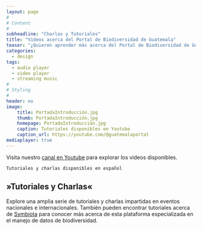 ```yaml
---
layout: page
#
# Content
#
subheadline: "Charlas y Tutoriales"
title: "Videos acerca del Portal de Biodiversidad de Guatemala"
teaser: "¿Quieren aprender más acerca del Portal de Biodiversidad de Guatemala? Pueden explorar nuestra serie de videos de charlas informativas y tutoriales acerca del Portal de Biodiversidad y las herramientas disponibles para el manejo y digitalización de colecciones nacionales. "
categories:
  - design
tags:
  - audio player
  - video player
  - streaming music
#
# Styling
#
header: no
image:
    title: PortadaIntroducción.jpg
    thumb: PortadaIntroducción.jpg
    homepage: PortadaIntroducción.jpg
    caption: Tutoriales disponibles en Youtube
    caption_url: https://youtube.com/@guatemalaportal
mediaplayer: true
---
```

Visita nuestro [canal en Youtube](https://youtube.com/@guatemalaportal) para explorar los videos disponibles.

~~~
Tutoriales y charlas disponibles en español
~~~

## »Tutoriales y Charlas«

Explore una amplia serie de tutoriales y charlas impartidas en eventos nacionales e internacionales. También pueden encontrar tutoriales acerca de [Symbiota](https://symbiota.org/es) para conocer más acerca de esta plataforma especializada en el manejo de datos de biodiversidad. 

